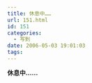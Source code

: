 ```yaml
---
title: 休息中……
url: 151.html
id: 151
categories:
  - 写到
date: 2006-05-03 19:01:03
tags:
---
```


**休息中……**